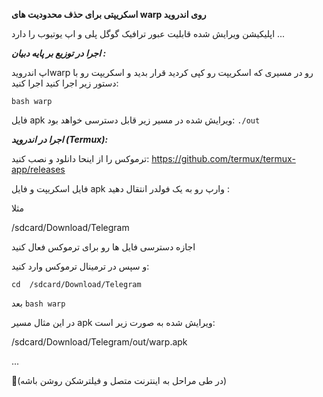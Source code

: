 **********اسکریپتی برای حذف محدودیت های warp روی اندروید**********

اپلیکیشن ویرایش شده قابلیت عبور ترافیک گوگل پلی و اپ یوتیوب را دارد ...

*****اجرا در توزیع بر پایه دبیان :*****

اپ اندرویدwarp رو در مسیری که اسکریپت رو کپی کردید قرار بدید و اسکریپت رو با دستور زیر اجرا کنید اجرا کنید:

```bash warp```


فایل apk ویرایش شده در مسیر زیر قابل دسترسی خواهد بود:
```./out```


*****اجرا در اندروید (Termux):*****
 
 ترموکس را از اینحا دانلود و نصب کنید:
https://github.com/termux/termux-app/releases

فایل اسکریپت و فایل apk وارپ رو به یک فولدر انتقال دهید :

مثلا

/sdcard/Download/Telegram

اجازه دسترسی فایل ها رو برای ترموکس فعال کنید

و سپس در ترمینال ترموکس وارد کنید:

```cd  /sdcard/Download/Telegram```

بعد
```bash warp```

در این مثال مسیر apk ویرایش شده به صورت زیر است:

/sdcard/Download/Telegram/out/warp.apk

...

🔴(در طی مراحل به اینترنت متصل و فیلترشکن روشن باشه)
